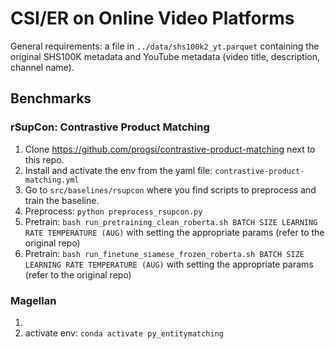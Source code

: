 # CSI/ER on Online Video Platforms

General requirements: a file in `../data/shs100k2_yt.parquet` containing the original SHS100K metadata and YouTube metadata (video title, description, channel name).

## Benchmarks

### rSupCon: Contrastive Product Matching

1. Clone https://github.com/progsi/contrastive-product-matching next to this repo.
2. Install and activate the env from the yaml file: `contrastive-product-matching.yml`
3. Go to `src/baselines/rsupcon` where you find scripts to preprocess and train the baseline.
1. Preprocess: `python preprocess_rsupcon.py`
3. Pretrain: `bash run_pretraining_clean_roberta.sh BATCH SIZE LEARNING RATE TEMPERATURE (AUG)` with setting the appropriate params (refer to the original repo)
4.  Pretrain: `bash run_finetune_siamese_frozen_roberta.sh BATCH SIZE LEARNING RATE TEMPERATURE (AUG)` with setting the appropriate params (refer to the original repo)

### Magellan

1. 
2. activate env: `conda activate py_entitymatching`